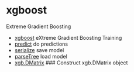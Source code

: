 # xgboost

Extreme Gradient Boosting

+ [xgboost](xgboost/xgboost.1) eXtreme Gradient Boosting Training
+ [predict](xgboost/predict.1) do predictions
+ [serialize](xgboost/serialize.1) save model
+ [parseTree](xgboost/parseTree.1) load model
+ [xgb.DMatrix](xgboost/xgb.DMatrix.1) ### Construct xgb.DMatrix object
